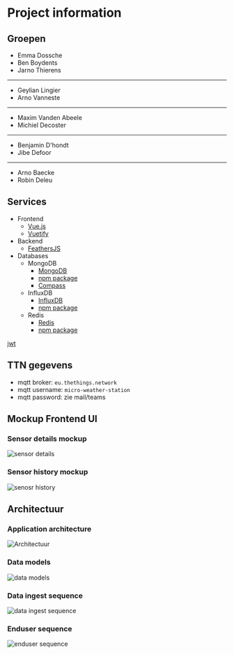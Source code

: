 # Project information

## Groepen

* Emma Dossche
* Ben Boydents
* Jarno Thierens

---

* Geylian Lingier
* Arno Vanneste

---

* Maxim Vanden Abeele
* Michiel Decoster

---

* Benjamin D'hondt
* Jibe Defoor

---

* Arno Baecke
* Robin Deleu

## Services

* Frontend
  * [Vue.js](https://vuejs.org)
  * [Vuetify](https://vuetifyjs.com)
* Backend
  * [FeathersJS](https://feathersjs.com/)
* Databases
  * MongoDB
    * [MongoDB](https://www.mongodb.com/mon)
    * [npm package](https://www.npmjs.com/package/mongodb)
    * [Compass](https://www.mongodb.com/products/compass)
  * InfluxDB
    * [InfluxDB](https://www.influxdata.com/)
    * [npm package](https://www.npmjs.com/package/influx)
  * Redis
    * [Redis](https://www.influxdata.com/)
    * [npm package](https://www.npmjs.com/package/tedis)

[jwt](https://jwt.io/)

## TTN gegevens

* mqtt broker: `eu.thethings.network`
* mqtt username: `micro-weather-station`
* mqtt password: zie mail/teams

## Mockup Frontend UI

### Sensor details mockup

![sensor details](img/sensor-details.png)

### Sensor history mockup

![senosr history](img/sensor-history.png)

## Architectuur

### Application architecture

![Architectuur](img/architectuur.png)

### Data models

![data models](img/data-models.png)

### Data ingest sequence

![data ingest sequence](img/data-ingest-sequence.png)

### Enduser sequence

![enduser sequence](img/enduser-sequence.png)